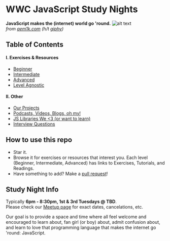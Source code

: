 # WWC JavaScript Study Nights

**JavaScript makes the (internet) world go 'round.**
![alt text](http://i.giphy.com/3UefM0f85ubQs.gif "spinning globe" )<br>
*from [aem1k.com](http://aem1k.com/) (h/t [giphy](http://giphy.com))*

## Table of Contents

#### I. Exercises & Resources
- [Beginner]()
- [Intermediate]()
- [Advanced]()
- [Level Agnostic]()

#### II. Other
- [Our Projects]()
- [Podcasts, Videos, Blogs, oh my!]()
- [JS Libraries We <3 (or want to learn)]()
- [Interview Questions]()

## How to use this repo
- Star it.
- Browse it for exercises or resources that interest you. Each level (Beginner, Intermediate, Advanced) has links to Exercises, Tutorials, and Readings.
- Have something to add? Make a [pull request]()!

## Study Night Info
Typically **6pm - 8:30pm, 1st & 3rd Tuesdays @ TBD**.<br>
Please check our [Meetup page](https://www.meetup.com/Women-Who-Code-Portland/) for exact dates, cancelations, etc.

Our goal is to provide a space and time where all feel welcome and encouraged to learn about, fan girl (or boy) about, admit confusion about, and learn to love that programming language that makes the internet go 'round: JavaScript.


<!-- TODO

- add links for TOC
- create all pages for TOC
- update info accordingly (ln27)
- add link to resource about how to make a pr (ln 24)


 -->
